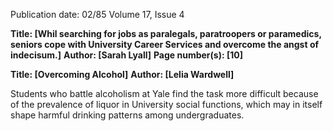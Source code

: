 Publication date: 02/85
Volume 17, Issue 4

**Title: [Whil searching for jobs as paralegals, paratroopers or paramedics, seniors cope with University Career Services and overcome the angst of indecisum.]**
**Author: [Sarah Lyall]**
**Page number(s): [10]**


**Title: [Overcoming Alcohol]**
**Author: [Lelia Wardwell]**

Students who battle alcoholism at Yale find the task more difficult because of the prevalence of liquor in University social functions, which may in itself shape harmful drinking patterns among undergraduates.